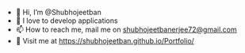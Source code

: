 - 👋 Hi, I’m @Shubhojeetban
- 👀 I love to develop applications
- 📫 How to reach me, mail me on shubhojeetbanerjee72@gmail.com
- 🔗 Visit me at <https://shubhojeetban.github.io/Portfolio/>

<!---
Shubhojeetban/Shubhojeetban is a ✨ special ✨ repository because its `README.md` (this file) appears on your GitHub profile.
You can click the Preview link to take a look at your changes.
--->
